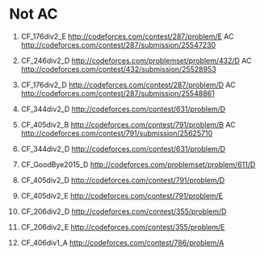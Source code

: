 # Not AC
1. CF_176div2_E http://codeforces.com/contest/287/problem/E
    AC http://codeforces.com/contest/287/submission/25547230
2. CF_246div2_D http://codeforces.com/problemset/problem/432/D
    AC http://codeforces.com/contest/432/submission/25528953
3. CF_176div2_D http://codeforces.com/contest/287/problem/D
    AC http://codeforces.com/contest/287/submission/25548861
4. CF_344div2_D http://codeforces.com/contest/631/problem/D

5. CF_405div2_B http://codeforces.com/contest/791/problem/B
    AC http://codeforces.com/contest/791/submission/25625710
6. CF_344div2_D http://codeforces.com/contest/631/problem/D

7. CF_GoodBye2015_D http://codeforces.com/problemset/problem/611/D

8. CF_405div2_D http://codeforces.com/contest/791/problem/D

9. CF_405div2_E http://codeforces.com/contest/791/problem/E

10. CF_206div2_D http://codeforces.com/contest/355/problem/D

11. CF_206div2_E http://codeforces.com/contest/355/problem/E

12. CF_406div1_A http://codeforces.com/contest/786/problem/A





